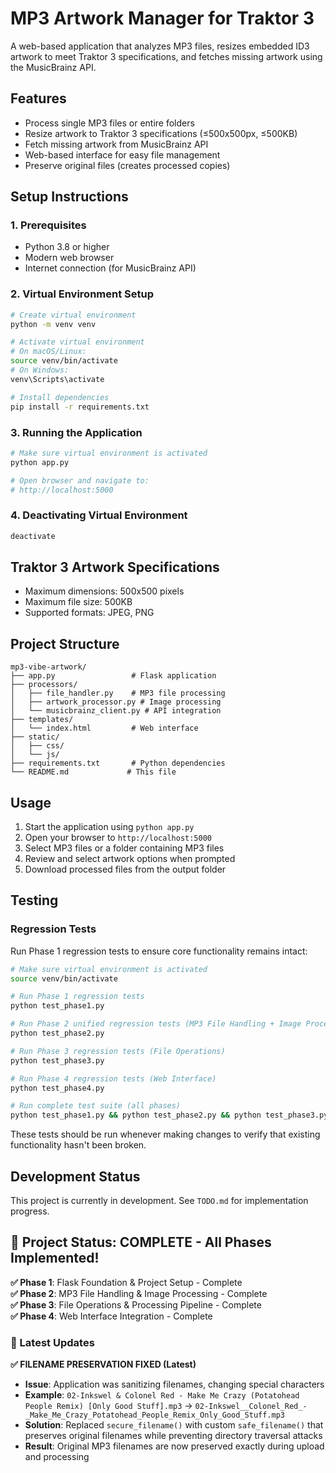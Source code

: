 # MP3 Artwork Manager for Traktor 3

A web-based application that analyzes MP3 files, resizes embedded ID3 artwork to meet Traktor 3 specifications, and fetches missing artwork using the MusicBrainz API.

## Features

- Process single MP3 files or entire folders
- Resize artwork to Traktor 3 specifications (≤500x500px, ≤500KB)
- Fetch missing artwork from MusicBrainz API
- Web-based interface for easy file management
- Preserve original files (creates processed copies)

## Setup Instructions

### 1. Prerequisites

- Python 3.8 or higher
- Modern web browser
- Internet connection (for MusicBrainz API)

### 2. Virtual Environment Setup

```bash
# Create virtual environment
python -m venv venv

# Activate virtual environment
# On macOS/Linux:
source venv/bin/activate
# On Windows:
venv\Scripts\activate

# Install dependencies
pip install -r requirements.txt
```

### 3. Running the Application

```bash
# Make sure virtual environment is activated
python app.py

# Open browser and navigate to:
# http://localhost:5000
```

### 4. Deactivating Virtual Environment

```bash
deactivate
```

## Traktor 3 Artwork Specifications

- Maximum dimensions: 500x500 pixels
- Maximum file size: 500KB
- Supported formats: JPEG, PNG

## Project Structure

```
mp3-vibe-artwork/
├── app.py                 # Flask application
├── processors/
│   ├── file_handler.py    # MP3 file processing
│   ├── artwork_processor.py # Image processing
│   └── musicbrainz_client.py # API integration
├── templates/
│   └── index.html         # Web interface
├── static/
│   ├── css/
│   └── js/
├── requirements.txt       # Python dependencies
└── README.md             # This file
```

## Usage

1. Start the application using `python app.py`
2. Open your browser to `http://localhost:5000`
3. Select MP3 files or a folder containing MP3 files
4. Review and select artwork options when prompted
5. Download processed files from the output folder

## Testing

### Regression Tests

Run Phase 1 regression tests to ensure core functionality remains intact:

```bash
# Make sure virtual environment is activated
source venv/bin/activate

# Run Phase 1 regression tests
python test_phase1.py

# Run Phase 2 unified regression tests (MP3 File Handling + Image Processing)
python test_phase2.py

# Run Phase 3 regression tests (File Operations)
python test_phase3.py

# Run Phase 4 regression tests (Web Interface)
python test_phase4.py

# Run complete test suite (all phases)
python test_phase1.py && python test_phase2.py && python test_phase3.py && python test_phase4.py
```

These tests should be run whenever making changes to verify that existing functionality hasn't been broken.

## Development Status

This project is currently in development. See `TODO.md` for implementation progress.

## 🎉 Project Status: COMPLETE - All Phases Implemented! 

**✅ Phase 1**: Flask Foundation & Project Setup - Complete  
**✅ Phase 2**: MP3 File Handling & Image Processing - Complete  
**✅ Phase 3**: File Operations & Processing Pipeline - Complete  
**✅ Phase 4**: Web Interface Integration - Complete  

### 🔧 Latest Updates

**✅ FILENAME PRESERVATION FIXED (Latest)**
- **Issue**: Application was sanitizing filenames, changing special characters
- **Example**: `02-Inkswel & Colonel Red - Make Me Crazy (Potatohead People Remix) [Only Good Stuff].mp3` → `02-Inkswel__Colonel_Red_-_Make_Me_Crazy_Potatohead_People_Remix_Only_Good_Stuff.mp3`
- **Solution**: Replaced `secure_filename()` with custom `safe_filename()` that preserves original filenames while preventing directory traversal attacks
- **Result**: Original MP3 filenames are now preserved exactly during upload and processing 